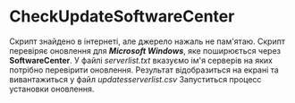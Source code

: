 # CheckUpdateSoftwareCenter
Скрипт знайдено в інтернеті, але джерело нажаль не пам'ятаю. 
Скрипт перевіряє оновлення для **_Microsoft Windows_**, яке поширюється через **SoftwareCenter**. 
У файлі _serverlist.txt_ вказуємо ім'я серверів на яких потрібно перевірити оновлення.
Результат відобразиться на екрані та вивантажиться у файл _updatesserverlist.csv_
Запуститься процесс установки оновлення.
